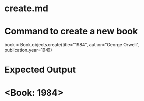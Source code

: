 # create.md

# Command to create a new book

book = Book.objects.create(title="1984", author="George Orwell", publication_year=1949)

# Expected Output

# <Book: 1984>
